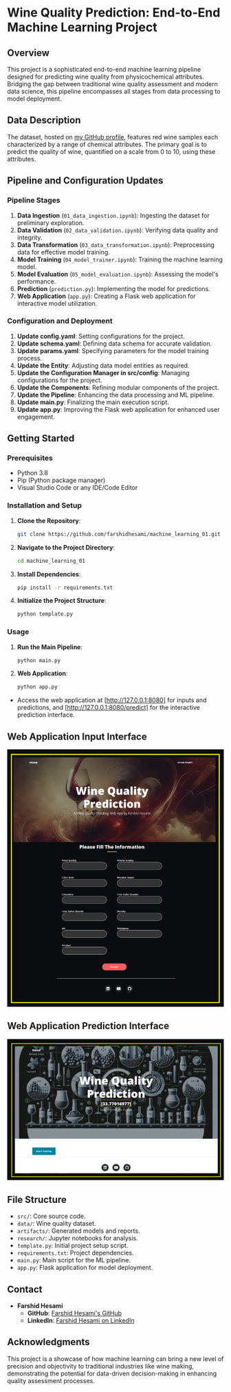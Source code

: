 
# Wine Quality Prediction: End-to-End Machine Learning Project

## Overview
This project is a sophisticated end-to-end machine learning pipeline designed for predicting wine quality from physicochemical attributes. Bridging the gap between traditional wine quality assessment and modern data science, this pipeline encompasses all stages from data processing to model deployment.

## Data Description
The dataset, hosted on [my GitHub profile](https://github.com/farshidhesami/machine_learning_01), features red wine samples each characterized by a range of chemical attributes. The primary goal is to predict the quality of wine, quantified on a scale from 0 to 10, using these attributes.

## Pipeline and Configuration Updates

### Pipeline Stages
1. **Data Ingestion** (`01_data_ingestion.ipynb`): Ingesting the dataset for preliminary exploration.
2. **Data Validation** (`02_data_validation.ipynb`): Verifying data quality and integrity.
3. **Data Transformation** (`03_data_transformation.ipynb`): Preprocessing data for effective model training.
4. **Model Training** (`04_model_trainer.ipynb`): Training the machine learning model.
5. **Model Evaluation** (`05_model_evaluation.ipynb`): Assessing the model's performance.
6. **Prediction** (`prediction.py`): Implementing the model for predictions.
7. **Web Application** (`app.py`): Creating a Flask web application for interactive model utilization.

### Configuration and Deployment
1. **Update config.yaml**: Setting configurations for the project.
2. **Update schema.yaml**: Defining data schema for accurate validation.
3. **Update params.yaml**: Specifying parameters for the model training process.
4. **Update the Entity**: Adjusting data model entities as required.
5. **Update the Configuration Manager in src/config**: Managing configurations for the project.
6. **Update the Components**: Refining modular components of the project.
7. **Update the Pipeline**: Enhancing the data processing and ML pipeline.
8. **Update main.py**: Finalizing the main execution script.
9. **Update app.py**: Improving the Flask web application for enhanced user engagement.

## Getting Started

### Prerequisites
- Python 3.8
- Pip (Python package manager)
- Visual Studio Code or any IDE/Code Editor

### Installation and Setup
1. **Clone the Repository**: 
   ```bash
   git clone https://github.com/farshidhesami/machine_learning_01.git
   ```
2. **Navigate to the Project Directory**:
   ```bash
   cd machine_learning_01
   ```
3. **Install Dependencies**:
   ```bash
   pip install -r requirements.txt
   ```
4. **Initialize the Project Structure**:
   ```bash
   python template.py
   ```

### Usage
1. **Run the Main Pipeline**:
   ```bash
   python main.py
   ```
2. **Web Application**:
   ```bash
   python app.py
   ```
- Access the web application at [http://127.0.0.1:8080] for inputs and predictions, and [http://127.0.0.1:8080/predict] for the interactive prediction interface.

## Web Application Input Interface

![Web Application Input Data](https://github.com/farshidhesami/machine_learning_01/blob/main/image/web%20application%20input%20data.jpg)

## Web Application Prediction Interface

![Web Application Predict](https://github.com/farshidhesami/machine_learning_01/blob/main/image/web%20application%20predict.jpg)

## File Structure
- `src/`: Core source code.
- `data/`: Wine quality dataset.
- `artifacts/`: Generated models and reports.
- `research/`: Jupyter notebooks for analysis.
- `template.py`: Initial project setup script.
- `requirements.txt`: Project dependencies.
- `main.py`: Main script for the ML pipeline.
- `app.py`: Flask application for model deployment.

## Contact
- **Farshid Hesami**
  - **GitHub**: [Farshid Hesami's GitHub](https://github.com/farshidhesami)
  - **LinkedIn**: [Farshid Hesami on LinkedIn](https://linkedin.com/in/farshidhesami)

## Acknowledgments
This project is a showcase of how machine learning can bring a new level of precision and objectivity to traditional industries like wine making, demonstrating the potential for data-driven decision-making in enhancing quality assessment processes.
